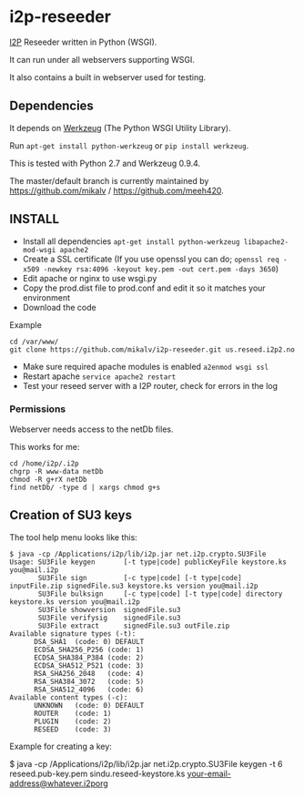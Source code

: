 i2p-reseeder
============

[I2P](https://geti2p.net) Reseeder written in Python (WSGI).

It can run under all webservers supporting WSGI.

It also contains a built in webserver used for testing.


## Dependencies ##

It depends on [Werkzeug](https://pypi.python.org/pypi/Werkzeug)
(The Python WSGI Utility Library).

Run `apt-get install python-werkzeug` or `pip install werkzeug`.

This is tested with Python 2.7 and Werkzeug 0.9.4.

The master/default branch is currently maintained by https://github.com/mikalv / https://github.com/meeh420.


## INSTALL ##

* Install all dependencies `apt-get install python-werkzeug libapache2-mod-wsgi apache2`
* Create a SSL certificate (If you use openssl you can do; `openssl req -x509 -newkey rsa:4096 -keyout key.pem -out cert.pem -days 3650`)
* Edit apache or nginx to use wsgi.py
* Copy the prod.dist file to prod.conf and edit it so it matches your environment
* Download the code

Example
```
cd /var/www/
git clone https://github.com/mikalv/i2p-reseeder.git us.reseed.i2p2.no
```

* Make sure required apache modules is enabled `a2enmod wsgi ssl`
* Restart apache `service apache2 restart`
* Test your reseed server with a I2P router, check for errors in the log

### Permissions ###

Webserver needs access to the netDb files.

This works for me:

    cd /home/i2p/.i2p
    chgrp -R www-data netDb
    chmod -R g+rX netDb
    find netDb/ -type d | xargs chmod g+s


## Creation of SU3 keys ##

The tool help menu looks like this:
```
$ java -cp /Applications/i2p/lib/i2p.jar net.i2p.crypto.SU3File
Usage: SU3File keygen       [-t type|code] publicKeyFile keystore.ks you@mail.i2p
       SU3File sign         [-c type|code] [-t type|code] inputFile.zip signedFile.su3 keystore.ks version you@mail.i2p
       SU3File bulksign     [-c type|code] [-t type|code] directory keystore.ks version you@mail.i2p
       SU3File showversion  signedFile.su3
       SU3File verifysig    signedFile.su3
       SU3File extract      signedFile.su3 outFile.zip
Available signature types (-t):
      DSA_SHA1  (code: 0) DEFAULT
      ECDSA_SHA256_P256 (code: 1)
      ECDSA_SHA384_P384 (code: 2)
      ECDSA_SHA512_P521 (code: 3)
      RSA_SHA256_2048   (code: 4)
      RSA_SHA384_3072   (code: 5)
      RSA_SHA512_4096   (code: 6)
Available content types (-c):
      UNKNOWN   (code: 0) DEFAULT
      ROUTER    (code: 1)
      PLUGIN    (code: 2)
      RESEED    (code: 3)
```

Example for creating a key:

$ java -cp /Applications/i2p/lib/i2p.jar net.i2p.crypto.SU3File keygen -t 6 reseed.pub-key.pem sindu.reseed-keystore.ks your-email-address@whatever.i2porg

